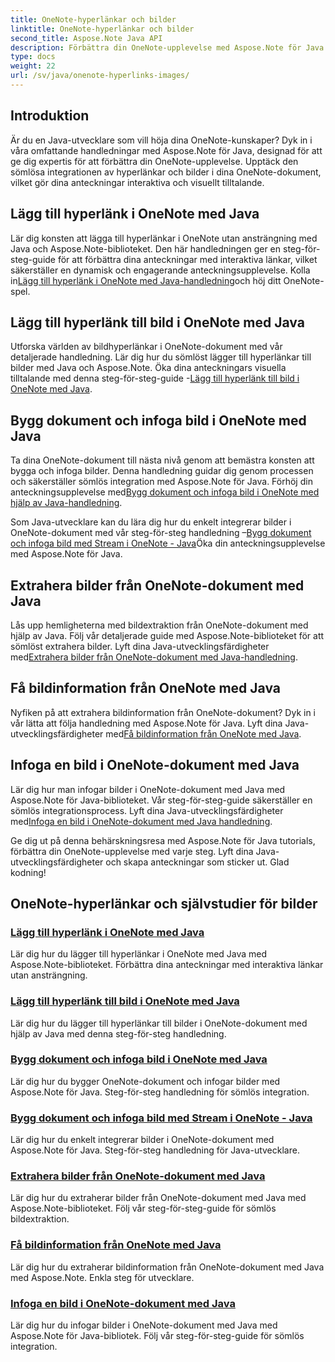 ```yaml
---
title: OneNote-hyperlänkar och bilder
linktitle: OneNote-hyperlänkar och bilder
second_title: Aspose.Note Java API
description: Förbättra din OneNote-upplevelse med Aspose.Note för Java tutorials. Lär dig att lägga till hyperlänkar, infoga bilder och extrahera bildinformation sömlöst med Java-utveckling.
type: docs
weight: 22
url: /sv/java/onenote-hyperlinks-images/
---
```


## Introduktion

Är du en Java-utvecklare som vill höja dina OneNote-kunskaper? Dyk in i våra omfattande handledningar med Aspose.Note för Java, designad för att ge dig expertis för att förbättra din OneNote-upplevelse. Upptäck den sömlösa integrationen av hyperlänkar och bilder i dina OneNote-dokument, vilket gör dina anteckningar interaktiva och visuellt tilltalande.

## Lägg till hyperlänk i OneNote med Java
 Lär dig konsten att lägga till hyperlänkar i OneNote utan ansträngning med Java och Aspose.Note-biblioteket. Den här handledningen ger en steg-för-steg-guide för att förbättra dina anteckningar med interaktiva länkar, vilket säkerställer en dynamisk och engagerande anteckningsupplevelse. Kolla in[Lägg till hyperlänk i OneNote med Java-handledning](./add-hyperlink/)och höj ditt OneNote-spel.

## Lägg till hyperlänk till bild i OneNote med Java
 Utforska världen av bildhyperlänkar i OneNote-dokument med vår detaljerade handledning. Lär dig hur du sömlöst lägger till hyperlänkar till bilder med Java och Aspose.Note. Öka dina anteckningars visuella tilltalande med denna steg-för-steg-guide -[Lägg till hyperlänk till bild i OneNote med Java](./add-hyperlink-to-image/).

## Bygg dokument och infoga bild i OneNote med Java
 Ta dina OneNote-dokument till nästa nivå genom att bemästra konsten att bygga och infoga bilder. Denna handledning guidar dig genom processen och säkerställer sömlös integration med Aspose.Note för Java. Förhöj din anteckningsupplevelse med[Bygg dokument och infoga bild i OneNote med hjälp av Java-handledning](./build-doc-insert-image/).

 Som Java-utvecklare kan du lära dig hur du enkelt integrerar bilder i OneNote-dokument med vår steg-för-steg handledning –[Bygg dokument och infoga bild med Stream i OneNote - Java](./build-doc-insert-image-stream/)Öka din anteckningsupplevelse med Aspose.Note för Java.

## Extrahera bilder från OneNote-dokument med Java
 Lås upp hemligheterna med bildextraktion från OneNote-dokument med hjälp av Java. Följ vår detaljerade guide med Aspose.Note-biblioteket för att sömlöst extrahera bilder. Lyft dina Java-utvecklingsfärdigheter med[Extrahera bilder från OneNote-dokument med Java-handledning](./extract-images/).

## Få bildinformation från OneNote med Java
 Nyfiken på att extrahera bildinformation från OneNote-dokument? Dyk in i vår lätta att följa handledning med Aspose.Note för Java. Lyft dina Java-utvecklingsfärdigheter med[Få bildinformation från OneNote med Java](./get-image-info/).

## Infoga en bild i OneNote-dokument med Java
 Lär dig hur man infogar bilder i OneNote-dokument med Java med Aspose.Note för Java-biblioteket. Vår steg-för-steg-guide säkerställer en sömlös integrationsprocess. Lyft dina Java-utvecklingsfärdigheter med[Infoga en bild i OneNote-dokument med Java handledning](./insert-image/).

Ge dig ut på denna behärskningsresa med Aspose.Note för Java tutorials, förbättra din OneNote-upplevelse med varje steg. Lyft dina Java-utvecklingsfärdigheter och skapa anteckningar som sticker ut. Glad kodning!
## OneNote-hyperlänkar och självstudier för bilder
### [Lägg till hyperlänk i OneNote med Java](./add-hyperlink/)
Lär dig hur du lägger till hyperlänkar i OneNote med Java med Aspose.Note-biblioteket. Förbättra dina anteckningar med interaktiva länkar utan ansträngning.
### [Lägg till hyperlänk till bild i OneNote med Java](./add-hyperlink-to-image/)
Lär dig hur du lägger till hyperlänkar till bilder i OneNote-dokument med hjälp av Java med denna steg-för-steg handledning.
### [Bygg dokument och infoga bild i OneNote med Java](./build-doc-insert-image/)
Lär dig hur du bygger OneNote-dokument och infogar bilder med Aspose.Note för Java. Steg-för-steg handledning för sömlös integration.
### [Bygg dokument och infoga bild med Stream i OneNote - Java](./build-doc-insert-image-stream/)
Lär dig hur du enkelt integrerar bilder i OneNote-dokument med Aspose.Note för Java. Steg-för-steg handledning för Java-utvecklare.
### [Extrahera bilder från OneNote-dokument med Java](./extract-images/)
Lär dig hur du extraherar bilder från OneNote-dokument med Java med Aspose.Note-biblioteket. Följ vår steg-för-steg-guide för sömlös bildextraktion.
### [Få bildinformation från OneNote med Java](./get-image-info/)
Lär dig hur du extraherar bildinformation från OneNote-dokument med Java med Aspose.Note. Enkla steg för utvecklare.
### [Infoga en bild i OneNote-dokument med Java](./insert-image/)
Lär dig hur du infogar bilder i OneNote-dokument med Java med Aspose.Note för Java-bibliotek. Följ vår steg-för-steg-guide för sömlös integration.